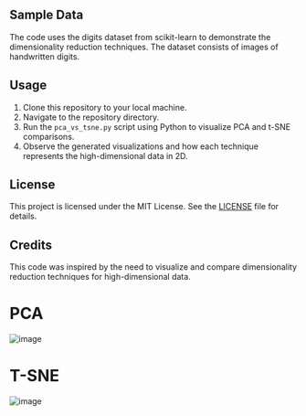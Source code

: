
## Sample Data

The code uses the digits dataset from scikit-learn to demonstrate the dimensionality reduction techniques. The dataset consists of images of handwritten digits.

## Usage

1. Clone this repository to your local machine.
2. Navigate to the repository directory.
3. Run the `pca_vs_tsne.py` script using Python to visualize PCA and t-SNE comparisons.
4. Observe the generated visualizations and how each technique represents the high-dimensional data in 2D.

## License

This project is licensed under the MIT License. See the [LICENSE](LICENSE) file for details.

## Credits

This code was inspired by the need to visualize and compare dimensionality reduction techniques for high-dimensional data.

# PCA 

![image](https://github.com/a1441/PCA_TSNE/assets/49153959/9450e852-e795-4144-be76-a8326ccd4226)

# T-SNE

![image](https://github.com/a1441/PCA_TSNE/assets/49153959/d1823184-2981-42f1-beb5-89f2d02983ef)

